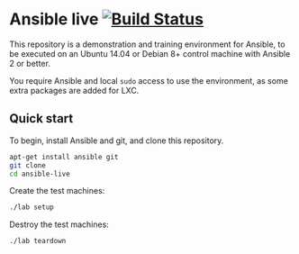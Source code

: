 # Ansible live [![Build Status](https://travis-ci.org/mike42/ansible-live.svg?branch=master)](https://travis-ci.org/mike42/ansible-live)

This repository is a demonstration and training environment for Ansible, to
be executed on an Ubuntu 14.04 or Debian 8+ control machine with Ansible 2 or better.

You require Ansible and local `sudo` access to use the environment, as some extra
packages are added for LXC.

## Quick start

To begin, install Ansible and git, and clone this repository.

```bash
apt-get install ansible git
git clone
cd ansible-live
```

Create the test machines:

```bash
./lab setup
```

Destroy the test machines:

```bash
./lab teardown
```
